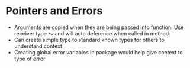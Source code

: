 # Pointers and Errors
- Arguments are copied when they are being passed into function. Use receiver type `*w` and will auto deference when called in method.
- Can create simple type to standard known types for others to understand context
- Creating global error variables in package would help give context to type of error